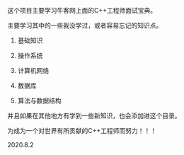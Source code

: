 这个项目主要学习牛客网上面的C++工程师面试宝典。

主要学习其中的一些我没学过，或者容易忘记的知识点。

1. 基础知识

2. 操作系统

3. 计算机网络

4. 数据库
5. 算法与数据结构

并且如果在其他地方有学到一些新知识，也会添加进这个目录。

为成为一个对世界有所贡献的C++工程师而努力！！！

2020.8.2

